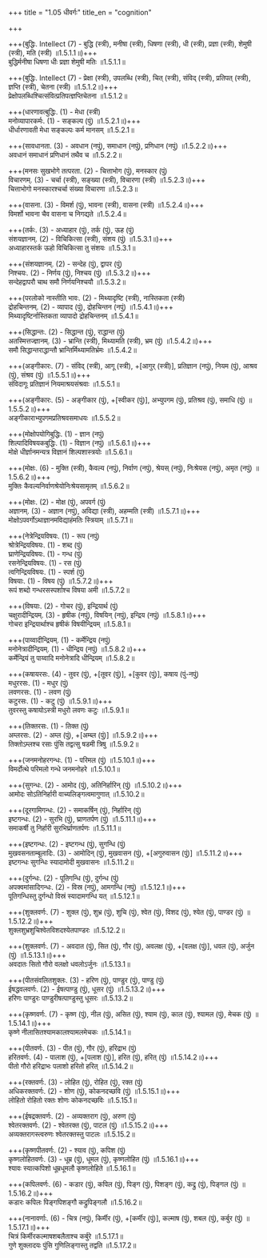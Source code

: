 +++
title = "1.05 धीवर्गः"
title_en = "cognition"

+++

+++(बुद्धिः. Intellect (7) - बुद्धि (स्त्री), मनीषा (स्त्री), धिषणा (स्त्री), धी (स्त्री), प्रज्ञा (स्त्री), शेमुषी (स्त्री), मति (स्त्री) ॥1.5.1.1॥)+++  
बुद्धिर्मनीषा धिषणा धीः प्रज्ञा शेमुषी मतिः ॥1.5.1.1॥  

+++(बुद्धिः. Intellect (7) - प्रेक्षा (स्त्री), उपलब्धि (स्त्री), चित् (स्त्री), संविद् (स्त्री), प्रतिपत् (स्त्री), ज्ञप्ति (स्त्री), चेतना (स्त्री) ॥1.5.1.2॥)+++  
प्रेक्षोपलब्धिश्चित्संवित्प्रतिपत्ज्ञप्तिचेतना ॥1.5.1.2॥  

+++(धारणावत्बुद्धिः.  (1) - मेधा (स्त्री)  
मनोव्यापारकर्मः.  (1) - सङ्कल्प (पुं) ॥1.5.2.1॥)+++  
धीर्धारणावती मेधा सङ्कल्पः कर्म मानसम् ॥1.5.2.1॥  

+++(सावधानता.  (3) - अवधान (नपुं), समाधान (नपुं), प्रणिधान (नपुं) ॥1.5.2.2॥)+++  
अवधानं समाधानं प्रणिधानं तथैव च ॥1.5.2.2॥  

+++(मनसः सुखभोगे तत्परता.  (2) - चित्ताभोग (पुं), मनस्कार (पुं)  
विचारणम्.  (3) - चर्चा (स्त्री), सङ्ख्या (स्त्री), विचारणा (स्त्री) ॥1.5.2.3॥)+++  
चित्ताभोगो मनस्कारश्चर्चा संख्या विचारणा ॥1.5.2.3॥  

+++(वासना.  (3) - विमर्श (पुं), भावना (स्त्री), वासना (स्त्री) ॥1.5.2.4॥)+++  
विमर्शो भावना चैव वासना च निगद्यते ॥1.5.2.4॥  

+++(तर्कः.  (3) - अध्याहार (पुं), तर्क (पुं), ऊह (पुं)  
संशयज्ञानम्.  (2) - विचिकित्सा (स्त्री), संशय (पुं) ॥1.5.3.1॥)+++  
अध्याहारस्तर्क ऊहो विचिकित्सा तु संशयः ॥1.5.3.1॥  

+++(संशयज्ञानम्.  (2) - सन्देह (पुं), द्वापर (पुं)  
निश्चयः.  (2) - निर्णय (पुं), निश्चय (पुं) ॥1.5.3.2॥)+++  
सन्देहद्वापरौ चाथ समौ निर्णयनिश्चयौ ॥1.5.3.2॥  

+++(परलोको नास्तीति भावः.  (2) - मिथ्यादृष्टि (स्त्री), नास्तिकता (स्त्री)  
द्रोहचिन्तनम्.  (2) - व्यापाद (पुं), द्रोहचिन्तन (नपुं) ॥1.5.4.1॥)+++  
मिथ्यादृष्टिर्नास्तिकता व्यापादो द्रोहचिन्तनम् ॥1.5.4.1॥  

+++(सिद्धान्तः.  (2) - सिद्धान्त (पुं), राद्धान्त (पुं)  
अतस्मित्तज्ज्ञानम्.  (3) - भ्रान्ति (स्त्री), मिथ्यामति (स्त्री), भ्रम (पुं) ॥1.5.4.2॥)+++  
समौ सिद्धान्तराद्धान्तौ भ्रान्तिर्मिथ्यामतिर्भ्रमः ॥1.5.4.2॥  

+++(अङ्गीकारः.  (7) - संविद् (स्त्री), आगू (स्त्री), +[आगुर् (स्त्री)], प्रतिज्ञान (नपुं), नियम (पुं), आश्रव (पुं), संश्रव (पुं) ॥1.5.5.1॥)+++  
संविदागूः प्रतिज्ञानं  नियमाश्रयसंश्रवाः ॥1.5.5.1॥  

+++(अङ्गीकारः.  (5) - अङ्गीकार (पुं), +[स्वीकर (पुं)], अभ्युपगम (पुं), प्रतिश्रव (पुं), समाधि (पुं) ॥1.5.5.2॥)+++  
अङ्गीकाराभ्युपगमप्रतिश्रवसमाधयः ॥1.5.5.2॥  

+++(मोक्षोपयोगिबुद्धिः.  (1) - ज्ञान (नपुं)  
शिल्पादिविषयकबुद्धिः.  (1) - विज्ञान (नपुं) ॥1.5.6.1॥)+++  
मोक्षे धीर्ज्ञानमन्यत्र विज्ञानं शिल्पशास्त्रयोः ॥1.5.6.1॥  

+++(मोक्षः.  (6) - मुक्ति (स्त्री), कैवल्य (नपुं), निर्वाण (नपुं), श्रेयस् (नपुं), निःश्रेयस (नपुं), अमृत (नपुं) ॥1.5.6.2॥)+++  
मुक्तिः कैवल्यनिर्वाणश्रेयोनिःश्रेयसामृतम् ॥1.5.6.2॥  

+++(मोक्षः.  (2) - मोक्ष (पुं), अपवर्ग (पुं)  
अज्ञानम्.  (3) - अज्ञान (नपुं), अविद्या (स्त्री), अहम्मति (स्त्री) ॥1.5.7.1॥)+++  
मोक्षोऽपवर्गोऽथाज्ञानमविद्याहंमतिः स्त्रियाम् ॥1.5.7.1॥  

+++(नेत्रेन्द्रियविषयः.  (1) - रूप (नपुं)  
श्रोत्रेन्द्रियविषयः.  (1) - शब्द (पुं)  
घ्राणेन्द्रियविषयः.  (1) - गन्ध (पुं)  
रसनेन्द्रियविषयः.  (1) - रस (पुं)  
त्वगिन्द्रियविषयः.  (1) - स्पर्श (पुं)  
विषयाः.  (1) - विषय (पुं) ॥1.5.7.2॥)+++  
रूपं शब्दो गन्धरसस्पर्शाश्च विषया अमी ॥1.5.7.2॥  

+++(विषयाः.  (2) - गोचर (पुं), इन्द्रियार्थ (पुं)  
चक्षुरादीन्द्रियम्.  (3) - हृषीक (नपुं), विषयिन् (नपुं), इन्द्रिय (नपुं) ॥1.5.8.1॥)+++  
गोचरा इन्द्रियार्थाश्च हृषीकं विषयीन्द्रियम् ॥1.5.8.1॥  

+++(पाय्वादीन्द्रियम्.  (1) - कर्मेन्द्रिय (नपुं)  
मनोनेत्रादीन्द्रियम्.  (1) - धीन्द्रिय (नपुं) ॥1.5.8.2॥)+++  
कर्मेन्द्रियं तु पाय्वादि मनोनेत्रादि धीन्द्रियम् ॥1.5.8.2॥  

+++(कषायरसः.  (4) - तुवर (पुं), +[तूवर (पुं)], +[कुवर (पुं)], कषाय (पुं-नपुं)  
मधुररसः.  (1) - मधुर (पुं)  
लवणरसः.  (1) - लवण (पुं)  
कटुरसः.  (1) - कटु (पुं) ॥1.5.9.1॥)+++  
तुवरस्तु कषायोऽस्त्री मधुरो लवणः कटुः ॥1.5.9.1॥  

+++(तिक्तरसः.  (1) - तिक्त (पुं)  
अम्लरसः.  (2) - अम्ल (पुं), +[अम्ब्ल (पुं)] ॥1.5.9.2॥)+++  
तिक्तोऽम्लश्च रसाः पुंसि तद्वत्सु षडमी त्रिषु ॥1.5.9.2॥  

+++(जनमनोहरगन्धः.  (1) - परिमल (पुं) ॥1.5.10.1॥)+++  
विमर्दोत्थे परिमलो गन्धे जनमनोहरे ॥1.5.10.1॥  

+++(सुगन्धः.  (2) - आमोद (पुं), अतिनिर्हारिन् (पुं) ॥1.5.10.2॥)+++  
आमोदः सोऽतिनिर्हारी वाच्यलिङ्गत्वमागुणात् ॥1.5.10.2॥  

+++(दूरगामिगन्धः.  (2) - समाकर्षिन् (पुं), निर्हारिन् (पुं)  
इष्टगन्धः.  (2) - सुरभि (पुं), घ्राणतर्पण (पुं) ॥1.5.11.1॥)+++  
समाकर्षी तु निर्हारी सुरभिर्घ्राणतर्पणः ॥1.5.11.1॥  

+++(इष्टगन्धः.  (2) - इष्टगन्ध (पुं), सुगन्धि (पुं)  
मुखवसनताम्बूलादिः.  (3) - आमोदिन् (पुं), मुखवासन (पुं), +[अगुरुवासन (पुं)] ॥1.5.11.2॥)+++  
इष्टगन्धः सुगन्धिः स्यादामोदी मुखवासनः ॥1.5.11.2॥  

+++(दुर्गन्धः.  (2) - पूतिगन्धि (पुं), दुर्गन्ध (पुं)  
अपक्वमांसादिगन्धः.  (2) - विस्र (नपुं), आमगन्धि (नपुं) ॥1.5.12.1॥)+++  
पूतिगन्धिस्तु दुर्गन्धो विस्रं स्यादामगन्धि यत् ॥1.5.12.1॥  

+++(शुक्लवर्णः.  (7) - शुक्ल (पुं), शुभ्र (पुं), शुचि (पुं), श्वेत (पुं), विशद (पुं), श्येत (पुं), पाण्डर (पुं) ॥1.5.12.2॥)+++  
शुक्लशुभ्रशुचिश्वेतविशदश्येतपाण्डरः ॥1.5.12.2॥  

+++(शुक्लवर्णः.  (7) - अवदात (पुं), सित (पुं), गौर (पुं), अवलक्ष (पुं), +[वलक्ष (पुं)], धवल (पुं), अर्जुन (पुं) ॥1.5.13.1॥)+++  
अवदातः सितो गौरो वलक्षो धवलोऽर्जुनः ॥1.5.13.1॥  

+++(पीतसंवलितशुक्लः.  (3) - हरिण (पुं), पाण्डुर (पुं), पाण्डु (पुं)  
ईषद्धवलवर्णः.  (2) - ईषत्पाण्डु (पुं), धूसर (पुं) ॥1.5.13.2॥)+++  
हरिणः पाण्डुरः पाण्डुरीषत्पाण्डुस्तु धूसरः ॥1.5.13.2॥  

+++(कृष्णवर्णः.  (7) - कृष्ण (पुं), नील (पुं), असित (पुं), श्याम (पुं), काल (पुं), श्यामल (पुं), मेचक (पुं) ॥1.5.14.1॥)+++  
कृष्णे नीलासितश्यामकालश्यामलमेचकः ॥1.5.14.1॥  

+++(पीतवर्णः.  (3) - पीत (पुं), गौर (पुं), हरिद्राभ (पुं)  
हरितवर्णः.  (4) - पालाश (पुं), +[पलाश (पुं)], हरित (पुं), हरित् (पुं) ॥1.5.14.2॥)+++  
पीतो गौरो हरिद्राभः पलाशो हरितो हरित् ॥1.5.14.2॥  

+++(रक्तवर्णः.  (3) - लोहित (पुं), रोहित (पुं), रक्त (पुं)  
अधिकरक्तवर्णः.  (2) - शोण (पुं), कोकनदच्छवि (पुं) ॥1.5.15.1॥)+++  
लोहितो रोहितो रक्तः शोणः कोकनदच्छविः ॥1.5.15.1॥  

+++(ईषद्रक्तवर्णः.  (2) - अव्यक्तराग (पुं), अरुण (पुं)  
श्वेतरक्तवर्णः.  (2) - श्वेतरक्त (पुं), पाटल (पुं) ॥1.5.15.2॥)+++  
अव्यक्तरागस्त्वरुणः श्वेतरक्तस्तु पाटलः ॥1.5.15.2॥  

+++(कृष्णपीतवर्णः.  (2) - श्याव (पुं), कपिश (पुं)  
कृष्णलोहितवर्णः.  (3) - धूम्र (पुं), धूमल (पुं), कृष्णलोहित (पुं) ॥1.5.16.1॥)+++  
श्यावः स्यात्कपिशो धूम्रधूमलौ कृष्णलोहिते ॥1.5.16.1॥  

+++(कपिलवर्णः.  (6) - कडार (पुं), कपिल (पुं), पिङ्ग (पुं), पिशङ्ग (पुं), कद्रु (पुं), पिङ्गल (पुं) ॥1.5.16.2॥)+++  
कडारः कपिलः पिङ्गपिशङ्गौ कद्रुपिङ्गलौ ॥1.5.16.2॥  

+++(नानावर्णाः.  (6) - चित्र (नपुं), किर्मीर (पुं), +[कर्मीर (पुं)], कल्माष (पुं), शबल (पुं), कर्बुर (पुं) ॥1.5.17.1॥)+++  
चित्रं किर्मीरकल्माषशबलैताश्च कर्बुरे ॥1.5.17.1॥  
गुणे शुक्लादयः पुंसि गुणिलिङ्गास्तु तद्वति ॥1.5.17.2॥  
